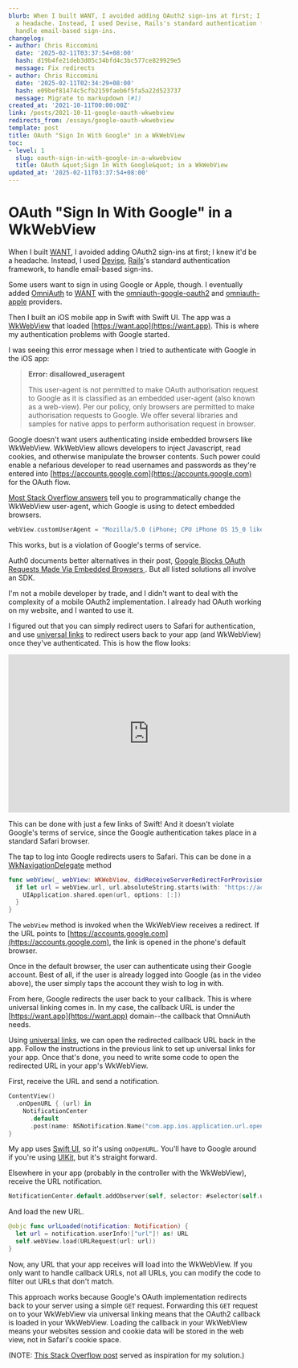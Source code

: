 ```yaml
---
blurb: When I built WANT, I avoided adding OAuth2 sign-ins at first; I knew it'd be
  a headache. Instead, I used Devise, Rails's standard authentication framework, to
  handle email-based sign-ins.
changelog:
- author: Chris Riccomini
  date: '2025-02-11T03:37:54+08:00'
  hash: d19b4fe21deb3d05c34bfd4c3bc577ce829929e5
  message: Fix redirects
- author: Chris Riccomini
  date: '2025-02-11T02:34:29+08:00'
  hash: e09bef81474c5cfb2159faeb6f5fa5a22d523737
  message: Migrate to markupdown (#1)
created_at: '2021-10-11T00:00:00Z'
link: /posts/2021-10-11-google-oauth-wkwebview
redirects_from: /essays/google-oauth-wkwebview
template: post
title: OAuth "Sign In With Google" in a WkWebView
toc:
- level: 1
  slug: oauth-sign-in-with-google-in-a-wkwebview
  title: OAuth &quot;Sign In With Google&quot; in a WkWebView
updated_at: '2025-02-11T03:37:54+08:00'
---
```


# OAuth "Sign In With Google" in a WkWebView

When I built [WANT](https://want.app), I avoided adding OAuth2 sign-ins at first; I knew it'd be a headache. Instead, I used [Devise](https://github.com/heartcombo/devise), [Rails](https://rubyonrails.org/)'s standard authentication framework, to handle email-based sign-ins.

Some users want to sign in using Google or Apple, though. I eventually added [OmniAuth](https://github.com/omniauth/omniauth) to [WANT](https://want.app) with the [omniauth-google-oauth2](https://github.com/zquestz/omniauth-google-oauth2) and [omniauth-apple](https://github.com/nhosoya/omniauth-apple) providers.

Then I built an iOS mobile app in Swift with Swift UI. The app was a [WkWebView](https://developer.apple.com/documentation/webkit/wkwebview) that loaded [https://want.app](https://want.app). This is where my authentication problems with Google started.

I was seeing this error message when I tried to authenticate with Google in the iOS app:

> **Error: disallowed_useragent**
>
> This user-agent is not permitted to make OAuth authorisation request to Google as it is classified as an embedded user-agent (also known as a web-view). Per our policy, only browsers are permitted to make authorisation requests to Google. We offer several libraries and samples for native apps to perform authorisation request in browser.


Google doesn't want users authenticating inside embedded browsers like WkWebView. WkWebView allows developers to inject Javascript, read cookies, and otherwise manipulate the browser contents. Such power could enable a nefarious developer to read usernames and passwords as they're entered into [https://accounts.google.com](https://accounts.google.com) for the OAuth flow.

[Most Stack Overflow answers](https://stackoverflow.com/questions/53135551/google-disallowed-useragent-in-wkwebview) tell you to programmatically change the WkWebView user-agent, which Google is using to detect embedded browsers.

```swift
webView.customUserAgent = "Mozilla/5.0 (iPhone; CPU iPhone OS 15_0 like Mac OS X) AppleWebKit/605.1.15 (KHTML, like Gecko) Version/15.0 Mobile/15E148 Safari/604.1";
```

This works, but is a violation of Google's terms of service.

Auth0 documents better alternatives in their post, [Google Blocks OAuth Requests Made Via Embedded Browsers
](https://auth0.com/blog/google-blocks-oauth-requests-from-embedded-browsers/). But all listed solutions all involve an SDK.

I'm not a mobile developer by trade, and I didn't want to deal with the complexity of a mobile OAuth2 implementation. I already had OAuth working on my website, and I wanted to use it.

I figured out that you can simply redirect users to Safari for authentication, and use [universal links](https://developer.apple.com/ios/universal-links/) to redirect users back to your app (and WkWebView) once they've authenticated. This is how the flow looks:

<iframe width="560" height="315" src="https://www.youtube.com/embed/5gaVvWc6zyk" title="YouTube video player" frameborder="0" allow="accelerometer; autoplay; clipboard-write; encrypted-media; gyroscope; picture-in-picture" allowfullscreen></iframe>

This can be done with just a few links of Swift! And it doesn't violate Google's terms of service, since the Google authentication takes place in a standard Safari browser.

The tap to log into Google redirects users to Safari. This can be done in a [WkNavigationDelegate](https://developer.apple.com/documentation/webkit/wknavigationdelegate/1455627-webview) method

```swift
func webView(_ webView: WKWebView, didReceiveServerRedirectForProvisionalNavigation navigation: WKNavigation!) {
  if let url = webView.url, url.absoluteString.starts(with: "https://accounts.google.com") {
    UIApplication.shared.open(url, options: [:])
  }
}
```

The `webView` method is invoked when the WkWebView receives a redirect. If the URL points to [https://accounts.google.com](https://accounts.google.com), the link is opened in the phone's default browser.

Once in the default browser, the user can authenticate using their Google account. Best of all, if the user is already logged into Google (as in the video above), the user simply taps the account they wish to log in with.

From here, Google redirects the user back to your callback. This is where universal linking comes in. In my case, the callback URL is under the [https://want.app](https://want.app) domain--the callback that OmniAuth needs.

Using [universal links](https://developer.apple.com/library/archive/documentation/General/Conceptual/AppSearch/UniversalLinks.html), we can open the redirected callback URL back in the app. Follow the instructions in the previous link to set up universal links for your app. Once that's done, you need to write some code to open the redirected URL in your app's WkWebView.

First, receive the URL and send a notification.

```swift
ContentView()
  .onOpenURL { (url) in
    NotificationCenter
      .default
      .post(name: NSNotification.Name("com.app.ios.application.url.opened"), object: nil, userInfo: ["url": url])
}
```

My app uses [Swift UI](https://developer.apple.com/xcode/swiftui/), so it's using `onOpenURL`. You'll have to Google around if you're using [UIKit](https://developer.apple.com/documentation/uikit/), but it's straight forward.

Elsewhere in your app (probably in the controller with the WkWebView), receive the URL notification.

```swift
NotificationCenter.default.addObserver(self, selector: #selector(self.urlLoaded(notification:)), name: Notification.Name("com.app.ios.application.url.opened"), object: nil)
```

And load the new URL.

```swift
@objc func urlLoaded(notification: Notification) {
  let url = notification.userInfo!["url"]! as! URL
  self.webView.load(URLRequest(url: url))
}
```

Now, any URL that your app receives will load into the WkWebView. If you only want to handle callback URLs, not all URLs, you can modify the code to filter out URLs that don't match.

This approach works because Google's OAuth implementation redirects back to your server using a simple `GET` request. Forwarding this `GET` request on to your WkWebView via universal linking means that the OAuth2 callback is loaded in your WkWebView. Loading the callback in your WkWebView means your websites session and cookie data will be stored in the web view, not in Safari's cookie space. 

(NOTE: [This Stack Overflow post](https://stackoverflow.com/questions/45098927/how-to-implement-google-login-in-a-wkwebview-switching-to-sfsafariviewcontroller) served as inspiration for my solution.)